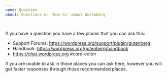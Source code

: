 ```yaml
---
name: Question
about: Questions or 'how to' about Gutenberg

---
```


If you have a question you have a few places that you can ask this:

- Support Forums: https://wordpress.org/support/plugin/gutenberg
- Handbook: https://wordpress.org/gutenberg/handbook
- https://chat.wordpress.org #core-editor

If you are unable to ask in those places you can ask here, however you will get faster responses through those recommended places.

